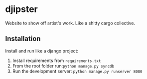 djipster
========

Website to show off artist's work. Like a shitty cargo collective.

Installation
--------------

Install and run like a django project:

1. Install requirements from `requirements.txt`
2. From the root folder run:`python manage.py syncdb`
3. Run the development server: `python manage.py runserver 8080`
